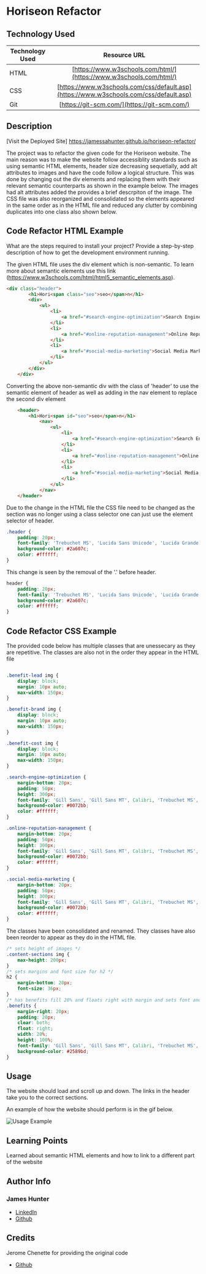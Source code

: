 # Horiseon Refactor

## Technology Used 

| Technology Used         | Resource URL           | 
| ------------- |:-------------:| 
| HTML    | [https://www.w3schools.com/html/](https://www.w3schools.com/html/) | 
| CSS     | [https://www.w3schools.com/css/default.asp](https://www.w3schools.com/css/default.asp)      |   
| Git | [https://git-scm.com/](https://git-scm.com/)     |    

## Description 

[Visit the Deployed Site] https://jamessahunter.github.io/horiseon-refactor/

The project was to refactor the given code for the Horiseon website. The main reason was to make the website follow accessiblity standards such as using semantic HTML elements, header size decreasing sequetially, add alt attributes to images and have the code follow a logical structure. This was done by changing out the div elements and replacing them with their relevant semantic counterparts as shown in the example below. The images had alt attributes added the provides a brief descrpiton of the image. The CSS file was also reorganized and consolidated so the elements appeared in the same order as in the HTML file and reduced any clutter by combining duplicates into one class also shown below.  

## Code Refactor HTML Example

What are the steps required to install your project? Provide a step-by-step description of how to get the development environment running.

 The given HTML file uses the div element which is non-semantic. To learn more about semantic elements use this link (https://www.w3schools.com/html/html5_semantic_elements.asp).
```html
<div class="header">
        <h1>Hori<span class="seo">seo</span>n</h1>
        <div>
            <ul>
                <li>
                    <a href="#search-engine-optimization">Search Engine Optimization</a>
                </li>
                <li>
                    <a href="#online-reputation-management">Online Reputation Management</a>
                </li>
                <li>
                    <a href="#social-media-marketing">Social Media Marketing</a>
                </li>
            </ul>
        </div>
    </div>
```

Converting the above non-semantic div with the class of 'header' to use the semantic element of header as well as adding in the nav element to replace the second div element

```html
    <header>
        <h1>Hori<span id="seo">seo</span>n</h1>
            <nav>
                <ul>
                    <li>
                        <a href="#search-engine-optimization">Search Engine Optimization</a>
                    </li>
                    <li>
                        <a href="#online-reputation-management">Online Reputation Management</a>
                    </li>
                    <li>
                        <a href="#social-media-marketing">Social Media Marketing</a>
                    </li>
                </ul>
            </nav>
    </header>
```

Due to the change in the HTML file the CSS file need to be changed as the section was no longer using a class selector  one can just use the element selector of header.

```css
.header {
    padding: 20px;
    font-family: 'Trebuchet MS', 'Lucida Sans Unicode', 'Lucida Grande', 'Lucida Sans', Arial, sans-serif;
    background-color: #2a607c;
    color: #ffffff;
}
```
This change is seen by the removal of the '.' before header.
```css
header {
    padding: 20px;
    font-family: 'Trebuchet MS', 'Lucida Sans Unicode', 'Lucida Grande', 'Lucida Sans', Arial, sans-serif;
    background-color: #2a607c;
    color: #ffffff;
}

```
## Code Refactor CSS Example
The provided code below has multiple classes that are unessecary as they are repetitive. The classes are also not in the order they appear in the HTML file
```css

.benefit-lead img {
    display: block;
    margin: 10px auto;
    max-width: 150px;
}

.benefit-brand img {
    display: block;
    margin: 10px auto;
    max-width: 150px;
}

.benefit-cost img {
    display: block;
    margin: 10px auto;
    max-width: 150px;
}

.search-engine-optimization {
    margin-bottom: 20px;
    padding: 50px;
    height: 300px;
    font-family: 'Gill Sans', 'Gill Sans MT', Calibri, 'Trebuchet MS', sans-serif;
    background-color: #0072bb;
    color: #ffffff;
}

.online-reputation-management {
    margin-bottom: 20px;
    padding: 50px;
    height: 300px;
    font-family: 'Gill Sans', 'Gill Sans MT', Calibri, 'Trebuchet MS', sans-serif;
    background-color: #0072bb;
    color: #ffffff;
}

.social-media-marketing {
    margin-bottom: 20px;
    padding: 50px;
    height: 300px;
    font-family: 'Gill Sans', 'Gill Sans MT', Calibri, 'Trebuchet MS', sans-serif;
    background-color: #0072bb;
    color: #ffffff;
}
```
The classes have been consolidated and renamed. They classes have also been reorder to appear as they do in the HTML file.
```css
/* sets height of images */
.content-sections img {
    max-height: 200px;
}
/* sets margins and font size for h2 */
h2 {
    margin-bottom: 20px;
    font-size: 36px;
}
/* has benefits fill 20% and floats right with margin and sets font and color */
.benefits {
    margin-right: 20px;
    padding: 20px;
    clear: both;
    float: right;
    width: 20%;
    height: 100%;
    font-family: 'Gill Sans', 'Gill Sans MT', Calibri, 'Trebuchet MS', sans-serif;
    background-color: #2589bd;
}
```

## Usage 
 The website should load and scroll up and down. The links in the header take you to the correct sections. 

 An example of how the website should perform is in the gif below.

![Usage Example](./assets/Horiseon.gif)

## Learning Points 

Learned about semantic HTML elements and how to link to a different part of the website

## Author Info

### James Hunter
* [LinkedIn](https://www.linkedin.com/in/james-hunter123/)
* [Github](https://github.com/jamessahunter)

## Credits

Jerome Chenette for providing the original code
* [Github](https://github.com/jeromechenette)
